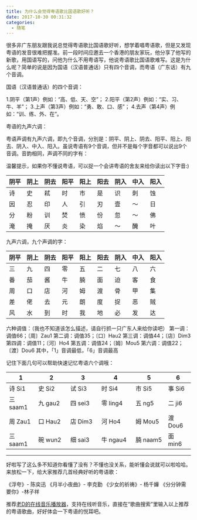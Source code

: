 ```yaml
---
title: 为什么会觉得粤语歌比国语歌好听？
date: 2017-10-30 00:31:32
categories:
  - 随笔
---
```

很多非广东朋友跟我说总觉得粤语歌比国语歌好听，想学着唱粤语歌，但是又发现粤语的发音很难把握准。前一段时间应邀去一个香港的朋友家玩，他分享了他写的新歌，用国语写的，问他为什么不用粤语写，他说粤语歌比国语歌难写。这是为什么呢？简单的说是因为国语（汉语普通话）只有四个音调，而粤语（广东话）有九个音调。<!--more-->

国语（汉语普通话）的四个音调：

1.阴平（第1声）例如：“高、低、天、空”；
2.阳平（第2声）例如：“实、习、牛、羊”；
3.上声（第3声）例如：“勇、敢、口、感”；
4.去声（第4声）例如：“训、练、外、在”。

粤语的九声六调：

粤语声调有九声六调，即九个音调，分別是：阴平、阴上、阴去、阳平、阳上、阳去、阴入、中入、阳入。虽说粤语有9个音调，但并不是每个字音都可以说出9个音调。音韵相同，声调不同的字有：

温馨提示，如果你不懂说粤语，可以捉一个会讲粤语的舍友来给你读出以下字音:)


|阴平|阴上|阴去|阳平|阳上|阳去|阴入|中入|阳入|
|----|:---|:---|:---|:---|:---|:---|:---|:---|
|诗　|史　|弒  |时  |市　|是　|识　|刺　|蚀  |
|因　|忍　|印  |人  |引　|刃　|壹　|～　|日  |
|分　|粉　|训  |焚  |愤　|份　|忽　|～　|佛  |
|淹　|掩　|厌  |炎  |染　|焰　|～　|醃　|叶  |

九声六调，九个声调的字：

|阴平|阴上|阴去|阳平|阳上|阳去|阴入|中入|阳入|
|----|:---|:---|:---|:---|:---|:---|:---|:---|
|三　|九　|四　|零　|五　|二　|七　|八　|六  |
|番　|茄　|酱　|牛　|腩　|面　|迫　|客　|食  |
|周　|口　|店　|河　|姆　|渡　|骨　|甲　|集  |
|差　|佬　|去　|元　|朗　|度　|捉　|恶　|贼  |
|风　|水　|到　|时　|我　|地　|必　|发　|达  |
                                        
六种调值：（我也不知道该怎么描述，请自行抓一只广东人来给你读吧）
第一调：调值66；〔周〕Zau1
第二调：调值35；〔口〕Hau2
第三调：调值44；〔店〕Dim3
第四调：调值11；〔河〕Ho4
第五调：调值24；〔姆〕Mou5
第六调：调值22；〔渡〕Dou6
其中，「1」音调最低，「6」音调最高

记住下面几句可以帮助快速记忆粤语六个调哦：

1       |2        |3        |4         |5        |6
--------|---------|---------|----------|---------|------
诗 Si1　|史 Si2　 |试 Si3　 |时 Si4　  |市 Si5　 |事 Si6
三 saam1|九 gau2　|四 sei3　|零 ling4　|五 ng5　 |二 ji6
周 Zau1 |口 Hau2　|店 Dim3　|河 Ho4　  |姆 Mou5　|渡 Dou6
三 saam1|碗 wun2　|细 sai3　|牛 ngau4　|腩 naam5 |面 min6

---

好啦写了这么多不知道你看懂了没有？不懂也没关系，能听懂会说就可以啦哈哈。来放松一下，给大家推荐几首经典好听的粤语歌：

《浮夸》- 陈奕迅
《月半小夜曲》- 李克勤
《少女的祈祷》- 杨千嬅
《分分钟需要你》-林子祥

推荐[老D的在线音乐播放器](http://music.laod.cn/)，支持在线听音乐，直接在“歌曲搜索”里输入以上推荐的粤语歌曲，好好体会一下粤语的悦耳吧。